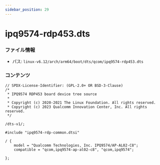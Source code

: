 ```yaml
---
sidebar_position: 29
---
```

# ipq9574-rdp453.dts

### ファイル情報

- パス: `linux-v6.12/arch/arm64/boot/dts/qcom/ipq9574-rdp453.dts`

### コンテンツ

```dts
// SPDX-License-Identifier: (GPL-2.0+ OR BSD-3-Clause)
/*
 * IPQ9574 RDP453 board device tree source
 *
 * Copyright (c) 2020-2021 The Linux Foundation. All rights reserved.
 * Copyright (c) 2023 Qualcomm Innovation Center, Inc. All rights reserved.
 */

/dts-v1/;

#include "ipq9574-rdp-common.dtsi"

/ {
	model = "Qualcomm Technologies, Inc. IPQ9574/AP-AL02-C8";
	compatible = "qcom,ipq9574-ap-al02-c8", "qcom,ipq9574";

};

```
